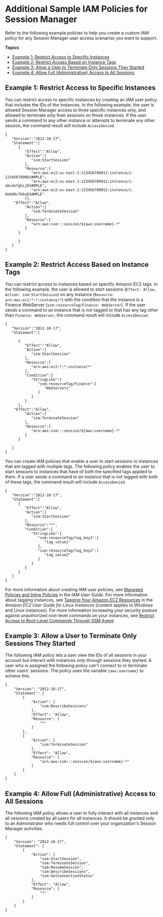 # Additional Sample IAM Policies for Session Manager<a name="getting-started-restrict-access-examples"></a>

Refer to the following example policies to help you create a custom IAM policy for any Session Manager user access scenarios you want to support\.

**Topics**
+ [Example 1: Restrict Access to Specific Instances](#restrict-access-example-instances)
+ [Example 2: Restrict Access Based on Instance Tags](#restrict-access-example-instance-tags)
+ [Example 3: Allow a User to Terminate Only Sessions They Started](#restrict-access-example-user-sessions)
+ [Example 4: Allow Full \(Administrative\) Access to All Sessions](#restrict-access-example-full-access)

## Example 1: Restrict Access to Specific Instances<a name="restrict-access-example-instances"></a>

You can restrict access to specific instances by creating an IAM user policy that includes the IDs of the instances\. In the following example, the user is allowed Session Manager access to three specific instances only, and allowed to terminate only their sessions on those instances\. If the user sends a command to any other instance or attempts to terminate any other session, the command result will include `AccessDenied`\.

```
{
   "Version":"2012-10-17",
   "Statement":[
      {
         "Effect":"Allow",
         "Action":[
            "ssm:StartSession"
         ],
         "Resource":[
            "arn:aws:ec2:us-east-2:123456789012:instance/i-1234567890EXAMPLE",
            "arn:aws:ec2:us-east-2:123456789012:instance/i-abcdefghijEXAMPLE",
            "arn:aws:ec2:us-east-2:123456789012:instance/i-0e9d8c7b6aEXAMPLE"
         ]},
	"Effect":"Allow",
         "Action":[
            "ssm:TerminateSession"
         ],
         "Resource":[
            "arn:aws:ssm:::session/${aws:username}-*"
         ]
      }

      }
   ]
}
```

## Example 2: Restrict Access Based on Instance Tags<a name="restrict-access-example-instance-tags"></a>

You can restrict access to instances based on specific Amazon EC2 tags\. In the following example, the user is allowed to start sessions \(`Effect: Allow, Action: ssm:StartSession`\) on any instance \(`Resource: arn:aws:ec2:*:*:instance/*`\) with the condition that the instance is a Finance WebServer \(`ssm:resourceTag/Finance: WebServer`\)\. If the user sends a command to an instance that is not tagged or that has any tag other than `Finance: WebServer`, the command result will include `AccessDenied`\.

```
{
   "Version":"2012-10-17",
   "Statement":[
      
      {
         "Effect":"Allow",
         "Action":[
            "ssm:StartSession"
         ],
         "Resource":[
            "arn:aws:ec2:*:*:instance/*"
         ],
         "Condition":{
            "StringLike":{
               "ssm:resourceTag/Finance":[
                  "WebServers"
               ]
            }
         }
      },
	"Effect":"Allow",
         "Action":[
            "ssm:TerminateSession"
         ],
         "Resource":[
            "arn:aws:ssm:::session/${aws:username}-*"
         ]
      }

   ]
}
```

You can create IAM policies that enable a user to start sessions to instances that are tagged with multiple tags\. The following policy enables the user to start sessions to instances that have of both the specified tags applied to them\. If a user sends a command to an instance that is not tagged with both of these tags, the command result will include `AccessDenied`\.

```
{
   "Version":"2012-10-17",
   "Statement":[
      {
         "Effect":"Allow",
         "Action":[
            "ssm:StartSession"
         ],
         "Resource":"*",
         "Condition":{
            "StringLike":{
               "ssm:resourceTag/tag_key1":[
                  "tag_value1"
               ],
               "ssm:resourceTag/tag_key2":[
                  "tag_value2"
               ]
            }
         }
      }
   ]
}
```

For more information about creating IAM user policies, see [Managed Policies and Inline Policies](https://docs.aws.amazon.com/IAM/latest/UserGuide/access_policies_managed-vs-inline.html) in the *IAM User Guide*\. For more information about tagging instances, see [Tagging Your Amazon EC2 Resources](https://docs.aws.amazon.com/AWSEC2/latest/UserGuide/Using_Tags.html) in the *Amazon EC2 User Guide for Linux Instances* \(content applies to Windows and Linux instances\)\. For more information increasing your security posture against unauthorized root\-level commands on your instances, see [Restrict Access to Root\-Level Commands Through SSM Agent](ssm-agent-restrict-root-level-commands.md)

## Example 3: Allow a User to Terminate Only Sessions They Started<a name="restrict-access-example-user-sessions"></a>

The following IAM policy lets a user view the IDs of all sessions in your account but interact with instances only through sessions they started\. A user who is assigned the following policy can't connect to or terminate other users' sessions\. The policy uses the variable `{aws:username}` to achieve this\.

```
{
    "Version": "2012-10-17",
    "Statement": [
        {
            "Action": [
                "ssm:DescribeSessions"
            ],
            "Effect": "Allow",
            "Resource": [
                "*"
            ]
        },
        {
            "Action": [
                "ssm:TerminateSession"
            ],
            "Effect": "Allow",
            "Resource": [
                "arn:aws:ssm:::session/${aws:username}-*"
            ]
        }
    ]
}
```

## Example 4: Allow Full \(Administrative\) Access to All Sessions<a name="restrict-access-example-full-access"></a>

The following IAM policy allows a user to fully interact with all instances and all sessions created by all users for all instances\. It should be granted only to an Administrator who needs full control over your organization's Session Manager activities\.

```
{
    "Version": "2012-10-17",
    "Statement": [
        {
            "Action": [
                "ssm:StartSession",
                "ssm:TerminateSession",
                "ssm:ResumeSession",
                "ssm:DescribeSessions",
                "ssm:GetConnectionStatus"
            ],
            "Effect": "Allow",
            "Resource": [
                "*"
            ]
        }
    ]
}
```